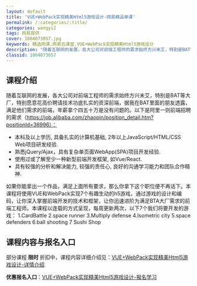 ```yaml
---
layout: default
title: 'VUE+WebPack实现精美Html5游戏设计-网易精品单课'
permalink: /:categories/:title/
categories: wangyi2
tags: 网易提供
cover: 1004073057.jpg
keywords: 精选网课,网易云课堂,VUE+WebPack实现精美Html5游戏设计
description: "随着互联网的发展，各大公司对前端工程师的需求始终方兴未艾，特别是BAT等大厂，特别愿意花高价聘请技术功底扎实的资深前端，据我在BAT里面的朋友透露，满足他们需求的前端，年薪拿个四五十万是没有"
classid: 1004073057
---
```


## 课程介绍

随着互联网的发展，各大公司对前端工程师的需求始终方兴未艾，特别是BAT等大厂，特别愿意花高价聘请技术功底扎实的资深前端，据我在BAT里面的朋友透露，满足他们需求的前端，年薪拿个四五十万是没有问题的。以下是阿里一则前端招聘的需求（https://job.alibaba.com/zhaopin/position_detail.htm?positionId=36996）：
- 本科及以上学历, 具备扎实的计算机基础, 2年以上JavaScript/HTML/CSS Web项目研发经验. 
- 熟悉jQuery/Ajax，具有复杂单页面WebApp(SPA)项目开发经验. 
- 使用过或了解至少一种新型前端开发框架, 如Vue/React. 
- 具有较强的分析和解决能力, 较强的责任心, 良好的沟通学习能力和团队合作精神. 

如果你能拿出一个作品，满足上面所有要求，那么你拿下这个职位便不再话下。本课程将使用VUE和WebPack实现7个有趣生动的h5游戏，通过游戏的设计和编码，让你深入掌握前端开发的技术和框架，让你迅速进阶为满足BTA大厂需求的前端工程师。本课程以连载的方式呈现，每周更新两次，以下7个我们将要开发的游戏：
1.CardBattle
2.space runner
3.Multiply defense
4.Isometric city
5.space defenders
6.ball shooting
7 Sushi Shop

## 课程内容与报名入口

部分课程 **限时** 折扣中，课程内容详细介绍见：[VUE+WebPack实现精美Html5游戏设计-详情介绍](https://study.163.com/course/introduction/1004073057.htm?share=1&shareId=1025206652&utm_campaign=share&utm_medium=iphoneShare&utm_source=&utm_u=1025206652)

**优惠报名入口**：[VUE+WebPack实现精美Html5游戏设计-报名学习](https://study.163.com/course/introduction/1004073057.htm?share=1&shareId=1025206652&utm_campaign=share&utm_medium=iphoneShare&utm_source=&utm_u=1025206652)

